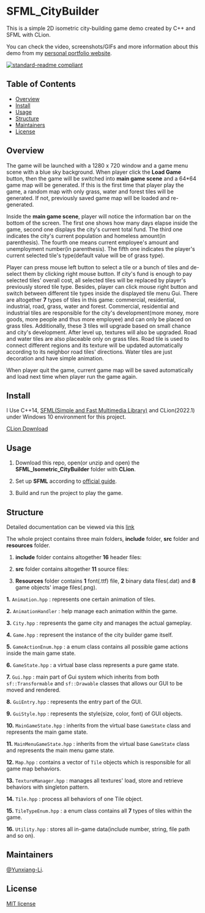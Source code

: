 # SFML_CityBuilder

This is a simple 2D isometric city-building game demo created by C++ and SFML with CLion.

You can check the video, screenshots/GIFs and more information about this demo from my [personal portfolio website](https://yunxiang-li.github.io./#/game-projects).

[![standard-readme compliant](https://img.shields.io/badge/readme%20style-standard-brightgreen.svg?style=flat-square)](https://github.com/RichardLitt/standard-readme)

## Table of Contents

- [Overview](#Overview)
- [Install](#install)
- [Usage](#Usage)
- [Structure](#Structure)
- [Maintainers](#Maintainers)
- [License](#license)

## Overview

The game will be launched with a 1280 x 720 window and a game menu scene with a blue sky background. When player click the **Load Game** button, then the game will be switched into **main game scene** and a 64*64 game map will be generated. If this is the first time that player play the game, a random map with only grass, water and forest tiles will be generated. If not, previously saved game map will be loaded and re-generated.

Inside the **main game scene**, player will notice the information bar on the bottom of the screen. The first one shows how many days elapse inside the game, second one displays the city's current total fund. The third one indicates the city's current population and homeless amount(in parenthesis). The fourth one means current employee's amount and unemployment number(in parenthesis). The fifth one indicates the player's current selected tile's type(default value will be of grass type).

Player can press mouse left button to select a tile or a bunch of tiles and de-select them by clicking right mouse button. If city's fund is enough to pay selected tiles' overall cost, all selected tiles will be replaced by player's previously stored tile type. Besides, player can click mouse right button and switch between different tile types inside the displayed tile menu Gui. There are altogether **7** types of tiles in this game: commercial, residential, industrial, road, grass, water and forest. Commercial, residential and industrial tiles are responsible for the city's development(more money, more goods, more people and thus more employee) and can only be placed on grass tiles. Additionally, these 3 tiles will upgrade based on small chance and city's development. After level up, textures will also be upgraded. Road and water tiles are also placeable only on grass tiles. Road tile is used to connect different regions and its texture will be updated automatically according to its neighbor road tiles' directions. Water tiles are just decoration and have simple animation.

When player quit the game, current game map will be saved automatically and load next time when player run the game again.

## Install

I Use C++14, [SFML(Simple and Fast Multimedia Library)](https://www.sfml-dev.org/) and CLion(2022.1) under Windows 10 environment for this project.

[CLion Download](https://www.jetbrains.com/clion/download/#section=windows)<br>

## Usage

1. Download this repo, open(or unzip and open) the **SFML_Isometric_CityBuilder** folder with **CLion**.

2. Set up **SFML** according to [official guide](https://www.sfml-dev.org/tutorials/2.5/start-vc.php).

3. Build and run the project to play the game.

## Structure

Detailed documentation can be viewed via this [link](https://yunxiang-li.github.io/SFML_Isometric_CityBuilder_Document/html)

The whole project contains three main folders, **include** folder, **src** folder and **resources** folder.

1. **include** folder contains altogether **16** header files:

2. **src** folder contains altogether **11** source files:

3. **Resources** folder contains **1** font(.ttf) file, **2** binary data files(.dat) and **8** game objects' image files(.png).

**1.** `Animation.hpp` : represents one certain animation of tiles.

**2.** `AnimationHandler` : help manage each animation within the game.

**3.** `City.hpp` : represents the game city and manages the actual gameplay.

**4.** `Game.hpp` : represent the instance of the city builder game itself.

**5.** `GameActionEnum.hpp` : a enum class contains all possible game actions inside the main game state.

**6.** `GameState.hpp` : a virtual base class represents a pure game state.

**7.** `Gui.hpp` : main part of Gui system which inherits from both `sf::Transformable` and `sf::Drawable` classes that allows our GUI to be moved and rendered.

**8.** `GuiEntry.hpp` : represents the entry part of the GUI.

**9.** `GuiStyle.hpp` : represents the style(size, color, font) of GUI objects.

**10.** `MainGameState.hpp` : inherits from the virtual base `GameState` class and represents the main game state.

**11.** `MainMenuGameState.hpp` : inherits from the virtual base `GameState` class and represents the main menu game state.

**12.** `Map.hpp` : contains a vector of `Tile` objects which is responsible for all game map behaviors.

**13.** `TextureManager.hpp` : manages all textures' load, store and retrieve behaviors with singleton pattern.

**14.** `Tile.hpp` : process all behaviors of one Tile object.

**15.** `TileTypeEnum.hpp` : a enum class contains all **7** types of tiles within the game.

**16.** `Utility.hpp` : stores all in-game data(include number, string, file path and so on).

## Maintainers

[@Yunxiang-Li](https://github.com/Yunxiang-Li).

## License

[MIT license](https://github.com/Yunxiang-Li/SFML_Isometric_CityBuilder/blob/main/LICENSE)
